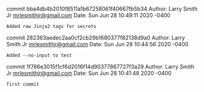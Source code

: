 commit bba4db4b2010f8511a1b67258061f40667fb5b34
Author: Larry Smith Jr <mrlesmithjr@gmail.com>
Date:   Sun Jun 28 10:49:11 2020 -0400

    Added raw Jinja2 tags for secrets

commit 282363aedec2aa0cf2cb29b1680377f82138d9a0
Author: Larry Smith Jr <mrlesmithjr@gmail.com>
Date:   Sun Jun 28 10:44:56 2020 -0400

    Added --no-input to test

commit 1f766e3015f1cf6d2016f14d90377867727f3a29
Author: Larry Smith Jr <mrlesmithjr@gmail.com>
Date:   Sun Jun 28 10:41:48 2020 -0400

    first commit
